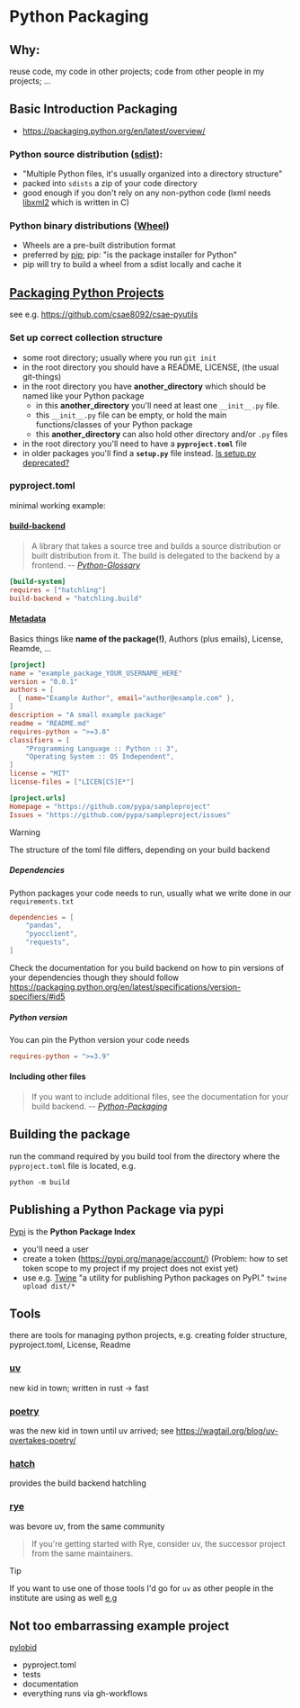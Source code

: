 # Python Packaging

## Why:

reuse code, my code in other projects; code from other people in my projects; ...

## Basic Introduction Packaging
* https://packaging.python.org/en/latest/overview/

### Python source distribution ([sdist](https://packaging.python.org/en/latest/glossary/#term-Distribution-Package)):
* "Multiple Python files, it's usually organized into a directory structure"
* packed into `sdists` a zip of your code directory
* good enough if you don't rely on any non-python code (lxml needs [libxml2](https://gitlab.gnome.org/GNOME/libxml2) which is written in C)

### Python binary distributions ([Wheel](https://packaging.python.org/en/latest/glossary/#term-Wheel))

* Wheels are a pre-built distribution format
* preferred by [pip](https://github.com/pypa/pip); pip: "is the package installer for Python"
* pip will try to build a wheel from a sdist locally and cache it


## [Packaging Python Projects](https://packaging.python.org/en/latest/tutorials/packaging-projects/)

see e.g. https://github.com/csae8092/csae-pyutils

### Set up correct collection structure
* some root directory; usually where you run `git init`
* in the root directory you should have a README, LICENSE, (the usual git-things)
* in the root directory you have **another_directory** which should be named like your Python package
  * in this **another_directory** you'll need at least one `__init__.py` file.
  * this `__init__.py` file can be empty, or hold the main functions/classes of your Python package
  * this **another_directory** can also hold other directory and/or `.py` files
* in the root directory you'll need to have a **`pyproject.toml`** file
* in older packages you'll find a **`setup.py`** file instead. [Is setup.py deprecated?](https://packaging.python.org/en/latest/discussions/setup-py-deprecated/#setup-py-deprecated)

### pyproject.toml

minimal working example:

#### [build-backend](https://packaging.python.org/en/latest/tutorials/packaging-projects/#choosing-a-build-backend)

> A library that takes a source tree and builds a source distribution or built distribution from it. The build is delegated to the backend by a frontend.
> -- <cite>[Python-Glossary](https://packaging.python.org/en/latest/glossary/#term-Build-Backend)</cite>

```toml
[build-system]
requires = ["hatchling"]
build-backend = "hatchling.build"
```
#### [Metadata](https://packaging.python.org/en/latest/tutorials/packaging-projects/#configuring-metadata)

Basics things like **name of the package(!)**, Authors (plus emails), License, Reamde, ...

```toml
[project]
name = "example_package_YOUR_USERNAME_HERE"
version = "0.0.1"
authors = [
  { name="Example Author", email="author@example.com" },
]
description = "A small example package"
readme = "README.md"
requires-python = ">=3.8"
classifiers = [
    "Programming Language :: Python :: 3",
    "Operating System :: OS Independent",
]
license = "MIT"
license-files = ["LICEN[CS]E*"]

[project.urls]
Homepage = "https://github.com/pypa/sampleproject"
Issues = "https://github.com/pypa/sampleproject/issues"
```
> [!WARNING]  
> The structure of the toml file differs, depending on your build backend

##### Dependencies
Python packages your code needs to run, usually what we write done in our `requirements.txt`
```toml
dependencies = [
    "pandas",
    "pyocclient",
    "requests",
]
```
Check the documentation for you build backend on how to pin versions of your dependencies though they should follow https://packaging.python.org/en/latest/specifications/version-specifiers/#id5

##### Python version
You can pin the Python version your code needs
```toml
requires-python = ">=3.9"
```

#### Including other files
> If you want to include additional files, see the documentation for your build backend.
> -- <cite>[Python-Packaging](https://packaging.python.org/en/latest/tutorials/packaging-projects/#including-other-files)</cite>


## Building the package

run the command required by you build tool from the directory where the `pyproject.toml` file is located, e.g. 
```shell
python -m build
```

## Publishing a Python Package via pypi

[Pypi](https://pypi.org/) is the **Python Package Index**

* you'll need a user
* create a token (https://pypi.org/manage/account/) (Problem: how to set token scope to my project if my project does not exist yet)
* use e.g. [Twine](https://pypi.org/project/twine/) "a utility for publishing Python packages on PyPI." `twine upload dist/*`


## Tools

there are tools for managing python projects, e.g. creating folder structure, pyproject.toml, License, Readme

### [uv](https://docs.astral.sh/uv/)
new kid in town; written in rust -> fast

### [poetry](https://python-poetry.org/)
was the new kid in town until uv arrived; see https://wagtail.org/blog/uv-overtakes-poetry/

### [hatch](https://hatch.pypa.io/latest/)
provides the build backend hatchling

### [rye](https://rye.astral.sh/)
was bevore uv, from the same community
> If you're getting started with Rye, consider uv, the successor project from the same maintainers.

> [!TIP]  
> If you want to use one of those tools I'd go for `uv` as other people in the institute are using as well [e.g](https://github.com/acdh-oeaw/apis-instance-cookiecutter/commit/5fadae45f2a2a53881ab920f7207bcb0bf7ce611)

## Not too embarrassing example project

[pylobid](https://github.com/csae8092/pylobid)

* pyproject.toml
* tests
* documentation
* everything runs via gh-workflows